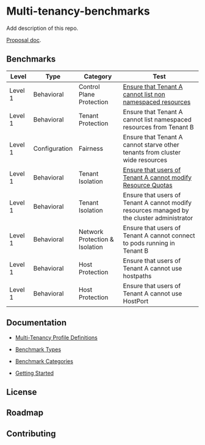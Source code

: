 # Multi-tenancy-benchmarks

Add description of this repo. 

[Proposal doc](https://docs.google.com/document/d/1O-G8jEpiJxOeYx9Pd2OuOSb8859dTRNmgBC5gJv0krE/edit?usp=sharing).

## Benchmarks
|    Level <img width=30/>    |       Type              |        Category     |             Test              |
|---------------------------------|--------------------------------|-------------------------|---------------------------|
|   Level 1     |     Behavioral    |  Control Plane Protection  |  [Ensure that Tenant A cannot list non namespaced resources](e2e/tests/tenantaccess)|
|   Level 1     |     Behavioral    |  Tenant Protection  |  Ensure that Tenant A cannot list namespaced resources from Tenant B|
|   Level 1     |     Configuration    |  Fairness  |  Ensure that Tenant A cannot starve other tenants from cluster wide resources|
|   Level 1     |     Behavioral    |  Tenant Isolation  |  [Ensure that users of Tenant A cannot modify Resource Quotas](e2e/tests/resourcequotas)|
|   Level 1     |     Behavioral    |  Tenant Isolation  |  Ensure that users of Tenant A cannot modify resources managed by the cluster administrator|
|   Level 1     |     Behavioral    |  Network Protection & Isolation  |  Ensure that users of Tenant A cannot connect to pods running in Tenant B|
|   Level 1     |     Behavioral    |  Host Protection  |  Ensure that users of Tenant A cannot use hostpaths|
|   Level 1     |     Behavioral    |  Host Protection  |  Ensure that users of Tenant A cannot use HostPort|


## Documentation
- [Multi-Tenancy Profile Definitions](documentation/definitions.md)

- [Benchmark Types](documentation/types.md)

- [Benchmark Categories](documentation/catagories.md)

- [Getting Started](documentation/run.md)

## License

## Roadmap

## Contributing